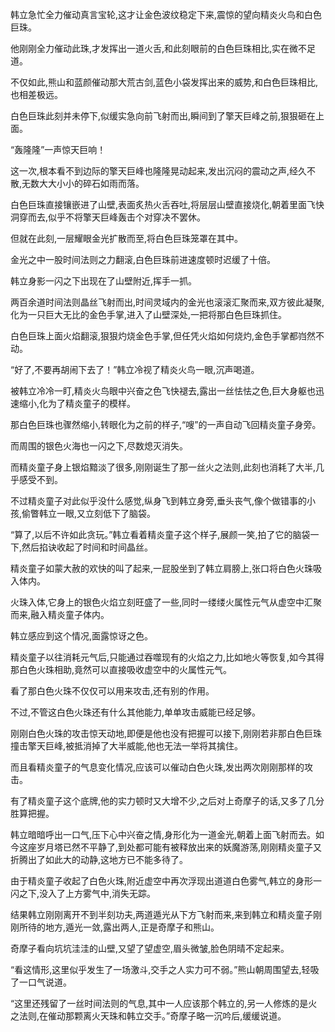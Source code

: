 
韩立急忙全力催动真言宝轮,这才让金色波纹稳定下来,震惊的望向精炎火鸟和白色巨珠。

他刚刚全力催动此珠,才发挥出一道火舌,和此刻眼前的白色巨珠相比,实在微不足道。

不仅如此,熊山和蓝颜催动那大荒古剑,蓝色小袋发挥出来的威势,和白色巨珠相比,也相差极远。

白色巨珠此刻并未停下,似缓实急向前飞射而出,瞬间到了擎天巨峰之前,狠狠砸在上面。

“轰隆隆”一声惊天巨响！

这一次,根本看不到边际的擎天巨峰也隆隆晃动起来,发出沉闷的震动之声,经久不散,无数大大小小的碎石如雨而落。

白色巨珠直接镶嵌进了山壁,表面炙热火舌吞吐,将层层山壁直接烧化,朝着里面飞快洞穿而去,似乎不将擎天巨峰轰击个对穿决不罢休。

但就在此刻,一层耀眼金光扩散而至,将白色巨珠笼罩在其中。

金光之中一股时间法则之力翻滚,白色巨珠前进速度顿时迟缓了十倍。

韩立身影一闪之下出现在了山壁附近,挥手一抓。

两百余道时间法则晶丝飞射而出,时间灵域内的金光也滚滚汇聚而来,双方彼此凝聚,化为一只巨大无比的金色手掌,进入了山壁深处,一把将那白色巨珠抓住。

白色巨珠上面火焰翻滚,狠狠灼烧金色手掌,但任凭火焰如何烧灼,金色手掌都岿然不动。

“好了,不要再胡闹下去了！”韩立冷视了精炎火鸟一眼,沉声喝道。

被韩立冷冷一盯,精炎火鸟眼中兴奋之色飞快褪去,露出一丝怯怯之色,巨大身躯也迅速缩小,化为了精炎童子的模样。

那白色巨珠也骤然缩小,转眼化为之前的样子,“嗖”的一声自动飞回精炎童子身旁。

而周围的银色火海也一闪之下,尽数熄灭消失。

而精炎童子身上银焰黯淡了很多,刚刚诞生了那一丝火之法则,此刻也消耗了大半,几乎感受不到。

不过精炎童子对此似乎没什么感觉,纵身飞到韩立身旁,垂头丧气,像个做错事的小孩,偷瞥韩立一眼,又立刻低下了脑袋。

“算了,以后不许如此贪玩。”韩立看着精炎童子这个样子,展颜一笑,拍了它的脑袋一下,然后掐诀收起了时间和时间晶丝。

精炎童子如蒙大赦的欢快的叫了起来,一屁股坐到了韩立肩膀上,张口将白色火珠吸入体内。

火珠入体,它身上的银色火焰立刻旺盛了一些,同时一缕缕火属性元气从虚空中汇聚而来,融入精炎童子体内。

韩立感应到这个情况,面露惊讶之色。

精炎童子以往消耗元气后,只能通过吞噬现有的火焰之力,比如地火等恢复,如今其得那白色火珠相助,竟然可以直接吸收虚空中的火属性元气。

看了那白色火珠不仅仅可以用来攻击,还有别的作用。

不过,不管这白色火珠还有什么其他能力,单单攻击威能已经足够。

刚刚白色火珠的攻击惊天动地,即便是他也没有把握可以接下,刚刚若非那白色巨珠撞击擎天巨峰,被抵消掉了大半威能,他也无法一举将其擒住。

而且看精炎童子的气息变化情况,应该可以催动白色火珠,发出两次刚刚那样的攻击。

有了精炎童子这个底牌,他的实力顿时又大增不少,之后对上奇摩子的话,又多了几分胜算把握。

韩立暗暗呼出一口气,压下心中兴奋之情,身形化为一道金光,朝着上面飞射而去。如今这座岁月塔已然不平静了,到处都可能有被释放出来的妖魔游荡,刚刚精炎童子又折腾出了如此大的动静,这地方已不能多待了。

由于精炎童子收起了白色火珠,附近虚空中再次浮现出道道白色雾气,韩立的身形一闪之下,没入了上方雾气中,消失无踪。

结果韩立刚刚离开不到半刻功夫,两道遁光从下方飞射而来,来到韩立和精炎童子刚刚所待的地方,遁光一敛,露出两人,正是奇摩子和熊山。

奇摩子看向坑坑洼洼的山壁,又望了望虚空,眉头微皱,脸色阴晴不定起来。

“看这情形,这里似乎发生了一场激斗,交手之人实力可不弱。”熊山朝周围望去,轻吸了一口气说道。

“这里还残留了一丝时间法则的气息,其中一人应该那个韩立的,另一人修炼的是火之法则,在催动那颗离火天珠和韩立交手。”奇摩子略一沉吟后,缓缓说道。